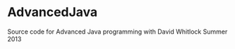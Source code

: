 AdvancedJava
============

Source code for Advanced Java programming with David Whitlock Summer 2013
